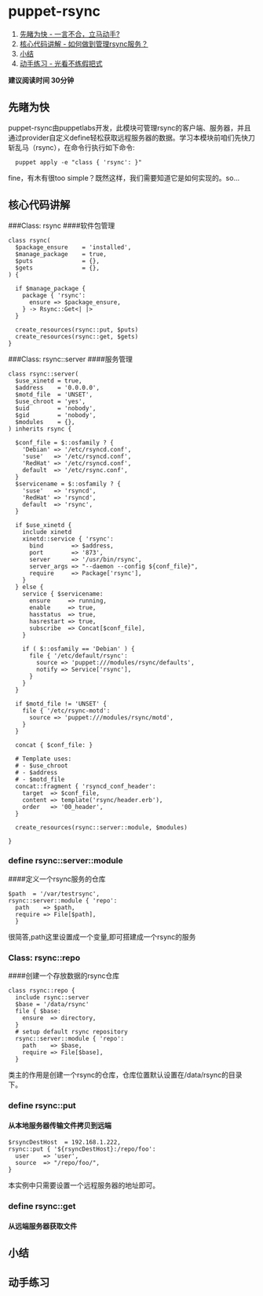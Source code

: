 # puppet-rsync

1. [先睹为快 - 一言不合，立马动手?](#先睹为快)
2. [核心代码讲解 - 如何做到管理rsync服务？](#核心代码讲解)
3. [小结](##小结)
4. [动手练习 - 光看不练假把式](##动手练习)

**建议阅读时间 30分钟**
## 先睹为快
puppet-rsync由puppetlabs开发，此模块可管理rsync的客户端、服务器，并且通过provider自定义define轻松获取远程服务器的数据。学习本模块前咱们先快刀斩乱马（rsync），在命令行执行如下命令:

```puppet
  puppet apply -e "class { 'rsync': }"
```
fine，有木有很too simple？既然这样，我们需要知道它是如何实现的。so...

## 核心代码讲解
###Class: rsync
####软件包管理
```puppet
class rsync(
  $package_ensure    = 'installed',
  $manage_package    = true,
  $puts              = {},
  $gets              = {},
) {

  if $manage_package {
    package { 'rsync':
      ensure => $package_ensure,
    } -> Rsync::Get<| |>
  }

  create_resources(rsync::put, $puts)
  create_resources(rsync::get, $gets)
}
```

###Class: rsync::server
####服务管理
```puppet
class rsync::server(
  $use_xinetd = true,
  $address    = '0.0.0.0',
  $motd_file  = 'UNSET',
  $use_chroot = 'yes',
  $uid        = 'nobody',
  $gid        = 'nobody',
  $modules    = {},
) inherits rsync {

  $conf_file = $::osfamily ? {
    'Debian' => '/etc/rsyncd.conf',
    'suse'   => '/etc/rsyncd.conf',
    'RedHat' => '/etc/rsyncd.conf',
    default  => '/etc/rsync.conf',
  }
  $servicename = $::osfamily ? {
    'suse'   => 'rsyncd',
    'RedHat' => 'rsyncd',
    default  => 'rsync',
  }

  if $use_xinetd {
    include xinetd
    xinetd::service { 'rsync':
      bind        => $address,
      port        => '873',
      server      => '/usr/bin/rsync',
      server_args => "--daemon --config ${conf_file}",
      require     => Package['rsync'],
    }
  } else {
    service { $servicename:
      ensure     => running,
      enable     => true,
      hasstatus  => true,
      hasrestart => true,
      subscribe  => Concat[$conf_file],
    }

    if ( $::osfamily == 'Debian' ) {
      file { '/etc/default/rsync':
        source => 'puppet:///modules/rsync/defaults',
        notify => Service['rsync'],
      }
    }
  }

  if $motd_file != 'UNSET' {
    file { '/etc/rsync-motd':
      source => 'puppet:///modules/rsync/motd',
    }
  }

  concat { $conf_file: }

  # Template uses:
  # - $use_chroot
  # - $address
  # - $motd_file
  concat::fragment { 'rsyncd_conf_header':
    target  => $conf_file,
    content => template('rsync/header.erb'),
    order   => '00_header',
  }

  create_resources(rsync::server::module, $modules)

}
```
### define rsync::server::module
####定义一个rsync服务的仓库
```puppet
$path  = '/var/testrsync',
rsync::server::module { 'repo':
  path    => $path,
  require => File[$path],
  }
```
很简答,path这里设置成一个变量,即可搭建成一个rsync的服务
### Class: rsync::repo
####创建一个存放数据的rsync仓库
```puppet
class rsync::repo {
  include rsync::server
  $base = '/data/rsync'
  file { $base:
    ensure  => directory,
  }
  # setup default rsync repository
  rsync::server::module { 'repo':
    path    => $base,
    require => File[$base],
  }
```
类主的作用是创建一个rsync的仓库，仓库位置默认设置在/data/rsync的目录下。

### define rsync::put
#### 从本地服务器传输文件拷贝到远端
```puppet
$rsyncDestHost  = 192.168.1.222,
rsync::put { '${rsyncDestHost}:/repo/foo':
  user    => 'user',
  source  => "/repo/foo/",
} 
```
本实例中只需要设置一个远程服务器的地址即可。

### define rsync::get
#### 从远端服务器获取文件


## 小结

## 动手练习